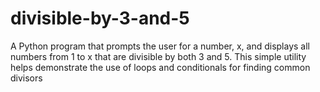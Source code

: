# divisible-by-3-and-5
A Python program that prompts the user for a number, x, and displays all numbers from 1 to x that are divisible by both 3 and 5. This simple utility helps demonstrate the use of loops and conditionals for finding common divisors
